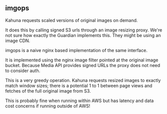 ## imgops

Kahuna requests scaled versions of original images on demand.

It does this by calling signed S3 urls through an image resizing proxy.
We're not sure how exactly the Guardian implements this. They might be using an image CDN.

imgops is a naive nginx based implementation of the same interface.

It is implemented using the nginx image filter pointed at the original image bucket.
Because Media API provides signed URLs the proxy does not need to consider auth.

This is a very greedy operation.
Kahuna requests resized images to exactly match window sizes; there is a potential 1 to 1 between page views and
fetches of the full original image from S3.

This is probably fine when running within AWS but has latency and data cost concerns if running outside of AWS!
